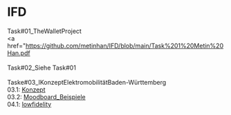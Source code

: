 # IFD
Task#01_TheWalletProject
<br>
<a href="https://github.com/metinhan/IFD/blob/main/Task%201%20Metin%20Han.pdf</a>
<br>
<br>
Task#02_Siehe Task#01
<br>
<br>
Taske#03_IKonzeptElektromobilitätBaden-Württemberg
<br>
03.1: <a href="https://github.com/metinhan/IFD/blob/main/Konzept%20Elektromobilität%20Baden-Württemberg.pdf">Konzept</a>
<br>
03.2: <a href="https://github.com/metinhan/IFD/blob/main/Moodboard_neu.pdf">Moodboard_Beispiele</a>
<br>
04.1: <a href="https://github.com/metinhan/IFD/blob/main/lowfidelity_Metin_Han.pdf">lowfidelity</a>
